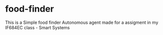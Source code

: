 # food-finder
This is a Simple food finder Autonomous agent made for a assigment in my IF684EC class - Smart Systems

